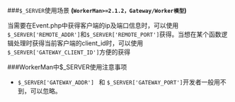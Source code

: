 ###```$_SERVER```使用场景
**(```WorkerMan>=2.1.2，Gateway/Worker模型```)**

当需要在Event.php中获得客户端的ip及端口信息时，可以使用```$_SERVER['REMOTE_ADDR']```和```$_SERVER['REMOTE_PORT']```获得。当想在某个函数逻辑处理时获得当前客户端的client_id时，可以使用```$_SERVER['GATEWAY_CLIENT_ID']```方便的获得

###WorkerMan中$_SERVER使用注意事项
* ```$_SERVER['GATEWAY_ADDR'] ``` 和 ```$_SERVER['GATEWAY_PORT']```开发者一般用不到，可以忽略。



